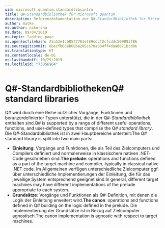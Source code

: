 ```yaml
---
uid: microsoft.quantum.standardlibsintro
title: Q#-Standardbibliothek für Microsoft Quantum
description: Referenzdokumentation zur Q#-Standardbibliothek für Microsoft Quantum
author: natke
ms.author: nakersha
ms.date: 09/04/2019
ms.topic: landing-page
ms.openlocfilehash: 25a53e1cb8577761ef89cdcf2cfcddc509093f86
ms.sourcegitcommit: 8becfb03eb60ba205c670a634ff4daa8071bcd06
ms.translationtype: HT
ms.contentlocale: de-DE
ms.lasthandoff: 10/29/2019
ms.locfileid: "73056964"
---
```

# <a name="q-standard-libraries"></a><span data-ttu-id="a08e7-103">Q#-Standardbibliotheken</span><span class="sxs-lookup"><span data-stu-id="a08e7-103">Q# standard libraries</span></span> #

<span data-ttu-id="a08e7-104">Q# wird durch eine Reihe nützlicher Vorgänge, Funktionen und benutzerdefinierter Typen unterstützt, die in der Q#-*Standardbibliothek* enthalten sind.</span><span class="sxs-lookup"><span data-stu-id="a08e7-104">Q# is supported by a range of different useful operations, functions, and user-defined types that comprise the Q# *standard library*.</span></span>
<span data-ttu-id="a08e7-105">Die Q#-Standardbibliothek ist in zwei Hauptbereiche unterteilt:</span><span class="sxs-lookup"><span data-stu-id="a08e7-105">The Q# standard library is split into two main parts:</span></span>

- <span data-ttu-id="a08e7-106">**Einleitung**: Vorgänge und Funktionen, die als Teil des Zielcomputers und Compilers definiert und normalerweise in klassischem nativen .NET-Code geschrieben sind.</span><span class="sxs-lookup"><span data-stu-id="a08e7-106">**The prelude**: operations and functions defined as a part of the target machine and compiler, typically in classical native .NET code.</span></span>
  <span data-ttu-id="a08e7-107">Im Allgemeinen verfügen unterschiedliche Zielcomputer ggf. über unterschiedliche Implementierungen der Einleitung, die für das jeweilige System entsprechend geeignet sind.</span><span class="sxs-lookup"><span data-stu-id="a08e7-107">In general, different target machines may have different implementations of the prelude appropriate to each system.</span></span>
- <span data-ttu-id="a08e7-108">**Grundsätze**: Vorgänge und Funktionen als Q#-Definition, mit denen die Logik der Einleitung erweitert wird.</span><span class="sxs-lookup"><span data-stu-id="a08e7-108">**The canon**: operations and functions defined in Q# building on the logic defined in the prelude.</span></span>
  <span data-ttu-id="a08e7-109">Die Implementierung der Grundsätze ist in Bezug auf Zielcomputer agnostisch.</span><span class="sxs-lookup"><span data-stu-id="a08e7-109">The canon implementation is agnostic with respect to target machines.</span></span>
<span data-ttu-id="a08e7-110">&nbsp; &nbsp; &nbsp; &nbsp; &nbsp; &nbsp; &nbsp; &nbsp; &nbsp; &nbsp; &nbsp; &nbsp; &nbsp; &nbsp; &nbsp; &nbsp; &nbsp; &nbsp; &nbsp; &nbsp; &nbsp; &nbsp; &nbsp; &nbsp;</span><span class="sxs-lookup"><span data-stu-id="a08e7-110">&nbsp; &nbsp; &nbsp; &nbsp; &nbsp; &nbsp; &nbsp; &nbsp; &nbsp; &nbsp; &nbsp; &nbsp; &nbsp; &nbsp; &nbsp; &nbsp; &nbsp; &nbsp; &nbsp; &nbsp; &nbsp; &nbsp; &nbsp; &nbsp;</span></span>